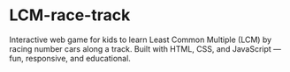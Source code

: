 # LCM-race-track
Interactive web game for kids to learn Least Common Multiple (LCM) by racing number cars along a track. Built with HTML, CSS, and JavaScript — fun, responsive, and educational.
